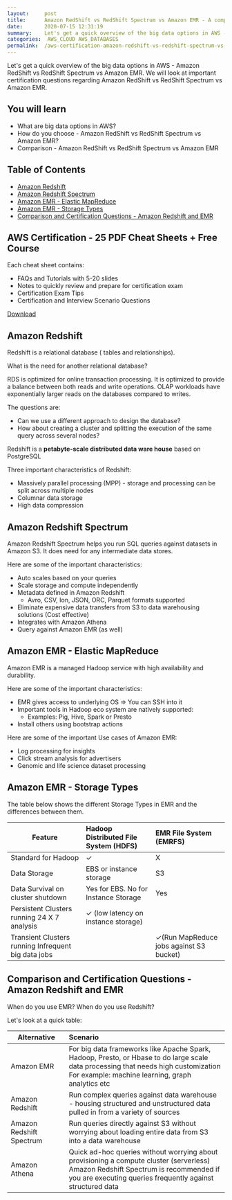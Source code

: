 ```yaml
---
layout:     post
title:      Amazon RedShift vs RedShift Spectrum vs Amazon EMR - A comparison - AWS Certification
date:       2020-07-15 12:31:19
summary:    Let's get a quick overview of the big data options in AWS - Amazon RedShift vs RedShift Spectrum vs Amazon EMR. We will look at important certification questions regarding Amazon RedShift vs RedShift Spectrum vs Amazon EMR. 
categories:  AWS_CLOUD AWS_DATABASES
permalink:  /aws-certification-amazon-redshift-vs-redshift-spectrum-vs-amazon-emr
---
```


Let's get a quick overview of the big data options in AWS - Amazon RedShift vs RedShift Spectrum vs Amazon EMR. We will look at important certification questions regarding Amazon RedShift vs RedShift Spectrum vs Amazon EMR.

## You will learn
- What are big data options in AWS?
- How do you choose - Amazon RedShift vs RedShift Spectrum vs Amazon EMR?
- Comparison - Amazon RedShift vs RedShift Spectrum vs Amazon EMR

## Table of Contents
- [Amazon Redshift](#amazon-redshift)
- [Amazon Redshift Spectrum](#amazon-redshift-spectrum)
- [Amazon EMR - Elastic MapReduce](#amazon-emr---elastic-mapreduce)
- [Amazon EMR - Storage Types](#amazon-emr---storage-types)
- [Comparison and Certification Questions - Amazon Redshift and EMR](#comparison-and-certification-questions---amazon-redshift-and-emr)

## AWS Certification - 25 PDF Cheat Sheets + Free Course

Each cheat sheet contains:
- FAQs and Tutorials with 5-20 slides
- Notes to quickly review and prepare for certification exam
- Certification Exam Tips
- Certification and Interview Scenario Questions

<div>
 <a href="https://links.in28minutes.com/cloud-in28minutes-teachable-free-link" target="_blank" class="button instagram">Download</a>
</div>

## Amazon Redshift

Redshift is a relational database ( tables and relationships). 

What is the need for another relational database? 

RDS is optimized for online transaction processing. It is optimized to provide a balance between both reads and write operations. OLAP workloads have exponentially larger reads on the databases compared to writes.

The questions are:
- Can we use a different approach to design the database? 
- How about creating a cluster and splitting the execution of the same query across several nodes? 

Redshift is a **petabyte-scale distributed data ware house** based on PostgreSQL

Three important characteristics of Redshift:
- Massively parallel processing (MPP) - storage and processing can be split across multiple nodes
- Columnar data storage
- High data compression

## Amazon Redshift Spectrum

Amazon Redshift Spectrum helps you run SQL queries against datasets in Amazon S3. It does need for any intermediate data stores.

Here are some of the important characteristics:
- Auto scales based on your queries
- Scale storage and compute independently
- Metadata defined in Amazon Redshift
	- Avro, CSV, Ion, JSON, ORC, Parquet formats supported
- Eliminate expensive data transfers from S3 to data warehousing solutions (Cost effective)
- Integrates with Amazon Athena
- Query against Amazon EMR (as well)

## Amazon EMR - Elastic MapReduce

Amazon EMR is a managed Hadoop service with high availability and durability.

Here are some of the important characteristics:
- EMR gives access to underlying OS => You can SSH into it
- Important tools in Hadoop eco system are natively supported:
	- Examples: Pig, Hive, Spark or Presto
- Install others using bootstrap actions

Here are some of the important Use cases of Amazon EMR:
- Log processing for insights
- Click stream analysis for advertisers
- Genomic and life science dataset processing

## Amazon EMR - Storage Types

The table below shows the different Storage Types in EMR and the differences between them.

| Feature |Hadoop Distributed File System (HDFS)  | EMR File System (EMRFS) | 
|--|:--|:--|
|  Standard for Hadoop  |   ✓    |    X     |
|  Data Storage   |   EBS or instance storage     |    S3    |
|  Data Survival on cluster shutdown| Yes for EBS. No for Instance Storage| Yes|
|Persistent Clusters running 24 X 7 analysis| ✓ (low latency on instance storage)||
|Transient Clusters running Infrequent big data jobs||✓(Run MapReduce jobs against S3 bucket)|

## Comparison and Certification Questions - Amazon Redshift and EMR 

When do you use EMR? When do you use Redshift? 

Let's look at a quick table:

| Alternative | Scenario  | 
|--|:--|
| Amazon EMR | For big data frameworks like Apache Spark, Hadoop, Presto, or Hbase to do large scale data processing that needs high customization <BR/> For example: machine learning, graph analytics etc|
| Amazon Redshift | Run complex queries against data warehouse - housing structured and unstructured data pulled in from a variety of sources |
| Amazon Redshift Spectrum | Run queries directly against S3 without worrying about loading entire data from S3 into a data warehouse|
| Amazon Athena | Quick ad-hoc queries without worrying about provisioning a compute cluster (serverless) <BR/> Amazon Redshift Spectrum is recommended if you are executing queries frequently against structured data|
